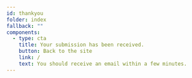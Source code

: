 ```yaml
---
id: thankyou
folder: index
fallback: ""
components:
  - type: cta
    title: Your submission has been received.
    button: Back to the site
    link: /
    text: You should receive an email within a few minutes.
---
```

